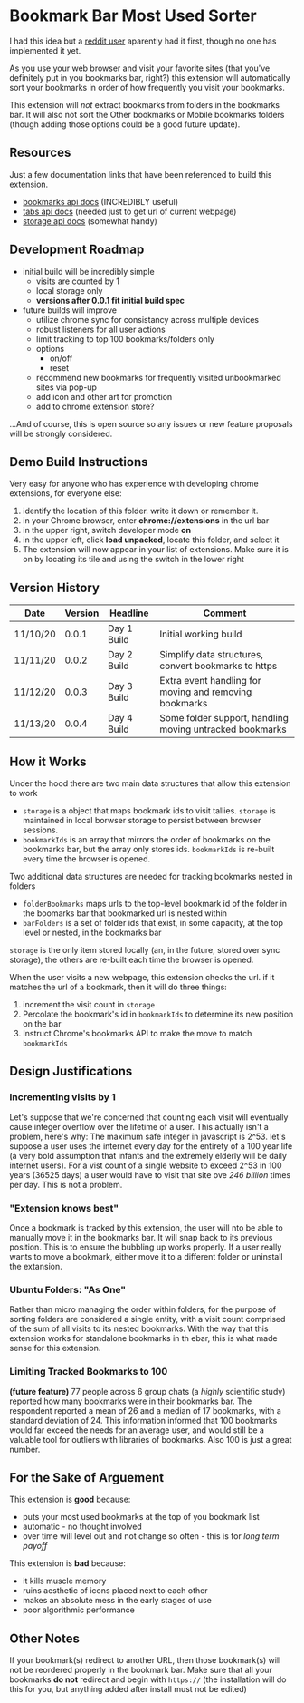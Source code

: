 # Bookmark Bar Most Used Sorter

I had this idea but a [reddit user](https://www.reddit.com/r/chrome/comments/2cgfti/how_do_i_sort_my_bookmarks_by_frequency_of/) aparently had it first, though no one has implemented it yet.

As you use your web browser and visit your favorite sites (that you've definitely put in you bookmarks bar, right?) this extension will automatically sort your bookmarks in order of how frequently you visit your bookmarks.

This extension will *not* extract bookmarks from folders in the bookmarks bar. It will also not sort the Other bookmarks or Mobile bookmarks folders (though adding those options could be a good future update).

## Resources

Just a few documentation links that have been referenced to build this extension.

* [bookmarks api docs](https://developer.chrome.com/extensions/bookmarks) (INCREDIBLY useful)
* [tabs api docs](https://developer.chrome.com/extensions/tabs#method-get) (needed just to get url of current webpage)
* [storage api docs](https://developer.chrome.com/extensions/storage) (somewhat handy)

## Development Roadmap

* initial build will be incredibly simple
  * visits are counted by 1
  * local storage only
  * **versions after 0.0.1 fit initial build spec**
* future builds will improve
  * utilize chrome sync for consistancy across multiple devices
  * robust listeners for all user actions
  * limit tracking to top 100 bookmarks/folders only
  * options
    * on/off
    * reset
  * recommend new bookmarks for frequently visited unbookmarked sites via pop-up
  * add icon and other art for promotion
  * add to chrome extension store?

...And of course, this is open source so any issues or new feature proposals will be strongly considered.

## Demo Build Instructions

Very easy for anyone who has experience with developing chrome extensions, for everyone else:

1. identify the location of this folder. write it down or remember it.
2. in your Chrome browser, enter **chrome://extensions** in the url bar
3. in the upper right, switch developer mode **on**
4. in the upper left, click **load unpacked**, locate this folder, and select it
5. The extension will now appear in your list of extensions. Make sure it is on by locating its tile and using the switch in the lower right

## Version History

| Date | Version | Headline | Comment |
| --- | --- | --- | --- |
| 11/10/20 | 0.0.1 | Day 1 Build | Initial working build |
| 11/11/20 | 0.0.2 | Day 2 Build | Simplify data structures, convert bookmarks to https |
| 11/12/20 | 0.0.3 | Day 3 Build | Extra event handling for moving and removing bookmarks |
| 11/13/20 | 0.0.4 | Day 4 Build | Some folder support, handling moving untracked bookmarks |

## How it Works

Under the hood there are two main data structures that allow this extension to work

* `storage` is a object that maps bookmark ids to visit tallies. `storage` is maintained in local borwser storage to persist between browser sessions.
* `bookmarkIds` is an array that mirrors the order of bookmarks on the bookmarks bar, but the array only stores ids. `bookmarkIds` is re-built every time the browser is opened.

Two additional data structures are needed for tracking bookmarks nested in folders

* `folderBookmarks` maps urls to the top-level bookmark id of the folder in the boomarks bar that bookmarked url is nested within
* `barFolders` is a set of folder ids that exist, in some capacity, at the top level or nested, in the bookmarks bar

`storage` is the only item stored locally (an, in the future, stored over sync storage), the others are re-built each time the browser is opened.

When the user visits a new webpage, this extension checks the url. if it matches the url of a bookmark, then it will do three things:

1. increment the visit count in `storage`
2. Percolate the bookmark's id in `bookmarkIds` to determine its new position on the bar
3. Instruct Chrome's bookmarks API to make the move to match `bookmarkIds`

## Design Justifications

### Incrementing visits by 1

Let's suppose that we're concerned that counting each visit will eventually cause integer overflow over the lifetime of a user. This actually isn't a problem, here's why: The maximum safe integer in javascript is 2^53. let's suppose a user uses the internet every day for the entirety of a 100 year life (a very bold assumption that infants and the extremely elderly will be daily internet users). For a vist count of a single website to exceed 2^53 in 100 years (36525 days) a user would have to visit that site ove *246 billion* times per day. This is not a problem.

### "Extension knows best"

Once a bookmark is tracked by this extension, the user will nto be able to manually move it in the bookmarks bar. It will snap back to its previous position. This is to ensure the bubbling up works properly. If a user really wants to move a bookmark, either move it to a different folder or uninstall the extansion.

### Ubuntu Folders: "As One"

Rather than micro managing the order within folders, for the purpose of sorting folders are considered a single entity, with a visit count comprised of the sum of all visits to its nested bookmarks. With the way that this extension works for standalone bookmarks in th ebar, this is what made sense for this extension.

### Limiting Tracked Bookmarks to 100

**(future feature)** 77 people across 6 group chats (a *highly* scientific study) reported how many bookmarks were in their bookmarks bar. The respondent reported a mean of 26 and a median of 17 bookmarks, with a standard deviation of 24. This information informed that 100 bookmarks would far exceed the needs for an average user, and would still be a valuable tool for outliers with libraries of bookmarks. Also 100 is just a great number.

## For the Sake of Arguement

This extension is **good** because:

* puts your most used bookmarks at the top of you bookmark list
* automatic - no thought involved
* over time will level out and not change so often - this is for *long term payoff*

This extension is **bad** because:

* it kills muscle memory
* ruins aesthetic of icons placed next to each other
* makes an absolute mess in the early stages of use
* poor algorithmic performance

## Other Notes

If your bookmark(s) redirect to another URL, then those bookmark(s) will not be reordered properly in the bookmark bar. Make sure that all your bookmarks **do not** redirect and begin with `https://` (the installation will do this for you, but anything added after install must not be edited)
